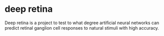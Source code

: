 # deep retina
Deep retina is a project to test to what degree artificial neural networks can predict retinal ganglion cell responses to natural stimuli with high accuracy.
